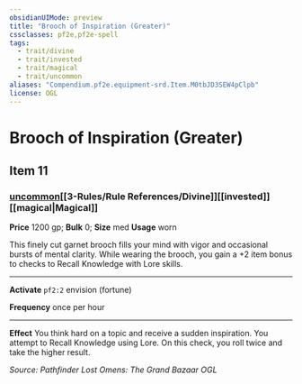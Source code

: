 ```yaml
---
obsidianUIMode: preview
title: "Brooch of Inspiration (Greater)"
cssclasses: pf2e,pf2e-spell
tags:
  - trait/divine
  - trait/invested
  - trait/magical
  - trait/uncommon
aliases: "Compendium.pf2e.equipment-srd.Item.M0tbJD3SEW4pClpb"
license: OGL
---
```

# Brooch of Inspiration (Greater)
## Item 11
### [uncommon](uncommon.md "Uncommon Rarity Trait")[[3-Rules/Rule References/Divine]][[invested]][[magical|Magical]]


**Price** 1200 gp; 
**Bulk** 0; **Size** med
**Usage** worn

This finely cut garnet brooch fills your mind with vigor and occasional bursts of mental clarity. While wearing the brooch, you gain a +2 item bonus to checks to Recall Knowledge with Lore skills.

* * *

**Activate** `pf2:2` envision (fortune)

**Frequency** once per hour

* * *

**Effect** You think hard on a topic and receive a sudden inspiration. You attempt to Recall Knowledge using Lore. On this check, you roll twice and take the higher result.

*Source: Pathfinder Lost Omens: The Grand Bazaar*
*OGL*